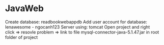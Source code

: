 # JavaWeb
Create database: readbookwebappdb
Add user account for database: lenawesome - ngocanh123
Server using: tomcat
Open project and right click => resovle problem => link to file mysql-connector-java-5.1.47.jar in root folder of project
